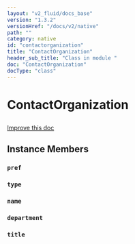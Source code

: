 ```yaml
---
layout: "v2_fluid/docs_base"
version: "1.3.2"
versionHref: "/docs/v2/native"
path: ""
category: native
id: "contactorganization"
title: "ContactOrganization"
header_sub_title: "Class in module "
doc: "ContactOrganization"
docType: "class"
---
```









<h1 class="api-title">

  
  ContactOrganization
  

  

  

</h1>

<a class="improve-v2-docs" href="http://github.com/driftyco/ionic-native/edit/master/-native/src/plugins/contacts.ts#L178">
  Improve this doc
</a>





<!-- decorators --><!-- @usage tag -->


<!-- @property tags -->


<!-- methods on the class -->

<h2>Instance Members</h2>

<div id="pref"></div>

<h3>
  <code>pref</code>
  

</h3>












<div id="type"></div>

<h3>
  <code>type</code>
  

</h3>












<div id="name"></div>

<h3>
  <code>name</code>
  

</h3>












<div id="department"></div>

<h3>
  <code>department</code>
  

</h3>












<div id="title"></div>

<h3>
  <code>title</code>
  

</h3>












<!-- related link --><!-- end content block -->


<!-- end body block -->

